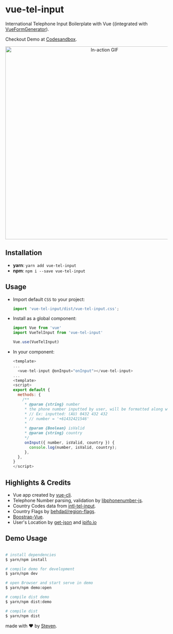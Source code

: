 # vue-tel-input
International Telephone Input Boilerplate with Vue ((integrated with [VueFormGenerator](https://github.com/vue-generators/vue-form-generator)).

Checkout Demo at [Codesandbox](https://ry3wlvlxkn.codesandbox.io/).

<p align="center">
<img width="600px" alt="In-action GIF" src="https://thumbs.gfycat.com/EducatedPoliteBluefintuna-size_restricted.gif"/>
</p>

## Installation
- **yarn**: `yarn add vue-tel-input`  
- **npm**: `npm i --save vue-tel-input`

## Usage
- Import default `CSS` to your project:
    ```js
    import 'vue-tel-input/dist/vue-tel-input.css';
    ```

- Install as a global component:
    ```javascript
    import Vue from 'vue'
    import VueTelInput from 'vue-tel-input'

    Vue.use(VueTelInput)
    ```

- In your component:  
     ```js
     <template>
     ...
       <vue-tel-input @onInput="onInput"></vue-tel-input>
     ...
     <template>
     <script>
     export default {
       methods: {
         /** 
          * @param {string} number
          * the phone number inputted by user, will be formatted along with country code 
          * // Ex: inputted: (AU) 0432 432 432
          * // number = '+61432421546'
          * 
          * @param {Boolean} isValid
          * @param {string} country
          */
          onInput({ number, isValid, country }) {
            console.log(number, isValid, country);
          },
       },
     }
     </script>
     ```

## Highlights & Credits
- Vue app created by [vue-cli](https://github.com/vuejs/vue-cli).
- Telephone Number parsing, validation by [libphonenumber-js](https://catamphetamine.github.io/libphonenumber-js/).
- Country Codes data from [intl-tel-input](https://github.com/jackocnr/intl-tel-input/blob/master/src/js/data.js).
- Country Flags by [behdad/region-flags](https://github.com/behdad/region-flags).
- [Boostrap-Vue](https://bootstrap-vue.js.org/docs/).
- User's Location by [get-json](https://www.npmjs.com/package/get-json) and [ipifo.io](https://ipinfo.io/json)

## Demo Usage

```bash

# install dependencies
$ yarn/npm install

# compile demo for development
$ yarn/npm dev

# open Browser and start serve in demo
$ yarn/npm demo:open

# compile dist demo
$ yarn/npm dist:demo

# compile dist
$ yarn/npm dist

```

made with &#x2764; by [Steven](https://github.com/iamstevendao).

